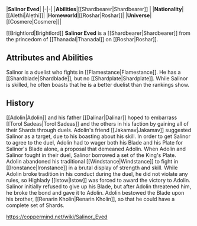 |**Salinor Eved**|
|-|-|
|**Abilities**|[[Shardbearer\|Shardbearer]] |
|**Nationality**|[[Alethi\|Alethi]]|
|**Homeworld**|[[Roshar\|Roshar]]|
|**Universe**|[[Cosmere\|Cosmere]]|

[[Brightlord\|Brightlord]] **Salinor Eved** is a [[Shardbearer\|Shardbearer]] from the princedom of [[Thanadal\|Thanadal]] on [[Roshar\|Roshar]].

## Attributes and Abilities
Salinor is a duelist who fights in [[Flamestance\|Flamestance]]. He has a [[Shardblade\|Shardblade]], but no [[Shardplate\|Shardplate]]. While Salinor is skilled, he often boasts that he is a better duelist than the rankings show.

## History
[[Adolin\|Adolin]] and his father [[Dalinar\|Dalinar]] hoped to embarrass [[Torol Sadeas\|Torol Sadeas]] and the others in his faction by gaining all of their Shards through duels. Adolin's friend [[Jakamav\|Jakamav]] suggested Salinor as a target, due to his boasting about his skill. In order to get Salinor to agree to the duel, Adolin had to wager both his Blade and his Plate for Salinor's Blade alone, a proposal that demeaned Adolin.
When Adolin and Salinor fought in their duel, Salinor borrowed a set of the King's Plate. Adolin abandoned his traditional [[Windstance\|Windstance]] to fight in [[Ironstance\|Ironstance]] in a brutal display of strength and skill. While Adolin broke tradition in his conduct during the duel, he did not violate any rules, so Highlady [[Istow\|Istow]] was forced to award the victory to Adolin. Salinor initially refused to give up his Blade, but after Adolin threatened him, he broke the bond and gave it to Adolin. Adolin bestowed the Blade upon his brother, [[Renarin Kholin\|Renarin Kholin]], so that he could have a complete set of Shards.



https://coppermind.net/wiki/Salinor_Eved